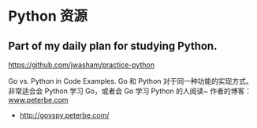 # Python 资源

## Part of my daily plan for studying Python.

https://github.com/jwasham/practice-python

Go vs. Python in Code Examples. Go 和 Python 对于同一种功能的实现方式。非常适合会 Python 学习 Go，或者会 Go 学习 Python 的人阅读~
作者的博客：www.peterbe.com

- http://govspy.peterbe.com/
